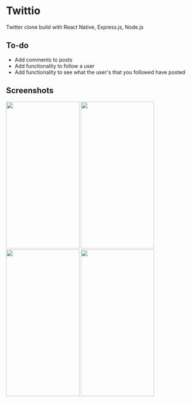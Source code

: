 # Twittio
Twitter clone build with React Native, Express.js, Node.js


<h2>To-do</h2>

<ul>
  <li>Add comments to posts</li>
  <li>Add functionality to follow a user</li>
  <li>Add functionality to see what the user's that you followed have posted</li>
</ul>

<h2>Screenshots</h2>
<img src="https://i.imgur.com/ilM0The.png" height="400" width="200"/>
<img src="https://i.imgur.com/SmvpN7f.png" height="400" width="200"/>
<img src="https://i.imgur.com/NkXaLLK.png" height="400" width="200"/>
<img src="https://i.imgur.com/7ltK714.png" height="400" width="200"/>

